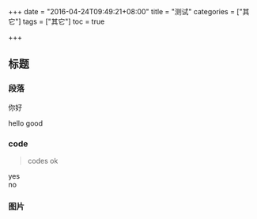 +++
date = "2016-04-24T09:49:21+08:00"
title = "测试"
categories = ["其它"]
tags = ["其它"]
toc = true

+++
## 标题

### 段落
你好

hello
good

### code
> codes
>ok
>
yes </br> no

### 图片
